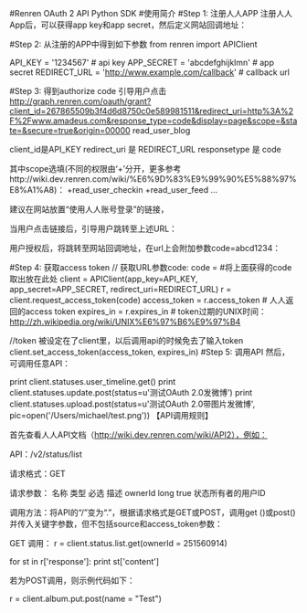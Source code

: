 #Renren OAuth 2 API Python SDK
#使用简介
#Step 1: 注册人人APP
注册人人App后，可以获得app key和app secret，然后定义网站回调地址：

#Step 2: 从注册的APP中得到如下参数
from renren import APIClient

API_KEY = '1234567' # api key
APP_SECRET = 'abcdefghijklmn' # app secret
REDIRECT_URL = 'http://www.example.com/callback' # callback url


#Step 3: 得到authorize code
引导用户点击
http://graph.renren.com/oauth/grant?client_id=267865509b3f4d6d8750c0e589981511&redirect_uri=http%3A%2F%2Fwww.amadeus.com&response_type=code&display=page&scope=&state=&secure=true&origin=00000
read_user_blog

client_id是API_KEY
redirect_uri 是 REDIRECT_URL
responsetype 是 code

其中scope选填(不同的权限由‘+’分开，更多参考http://wiki.dev.renren.com/wiki/%E6%9D%83%E9%99%90%E5%88%97%E8%A1%A8)：
+read_user_checkin
+read_user_feed
...


建议在网站放置“使用人人账号登录”的链接，

当用户点击链接后，引导用户跳转至上述URL：

用户授权后，将跳转至网站回调地址，在url上会附加参数code=abcd1234：

#Step 4: 获取access token
// 获取URL参数code:
code = #将上面获得的code取出放在此处
client = APIClient(app_key=API_KEY, app_secret=APP_SECRET, redirect_uri=REDIRECT_URL)
r = client.request_access_token(code)
access_token = r.access_token # 人人返回的access token
expires_in = r.expires_in # token过期的UNIX时间：http://zh.wikipedia.org/wiki/UNIX%E6%97%B6%E9%97%B4

//token 被设定在了client里，以后调用api的时候免去了输入token
client.set_access_token(access_token, expires_in)
#Step 5: 调用API
然后，可调用任意API：

print client.statuses.user_timeline.get()
print client.statuses.update.post(status=u'测试OAuth 2.0发微博')
print client.statuses.upload.post(status=u'测试OAuth 2.0带图片发微博', pic=open('/Users/michael/test.png'))
【API调用规则】

首先查看人人API文档（http://wiki.dev.renren.com/wiki/API2），例如：

API：/v2/status/list

请求格式：GET

请求参数：
名称	  类型	必选	 描述
ownerId	long	true	状态所有者的用户ID


调用方法：将API的“/”变为“.”，根据请求格式是GET或POST，调用get ()或post()并传入关键字参数，但不包括source和access_token参数：

GET 调用：
r = client.status.list.get(ownerId = 251560914)

for st in r['response']:
    print st['content']


若为POST调用，则示例代码如下：

r = client.album.put.post(name = "Test")




